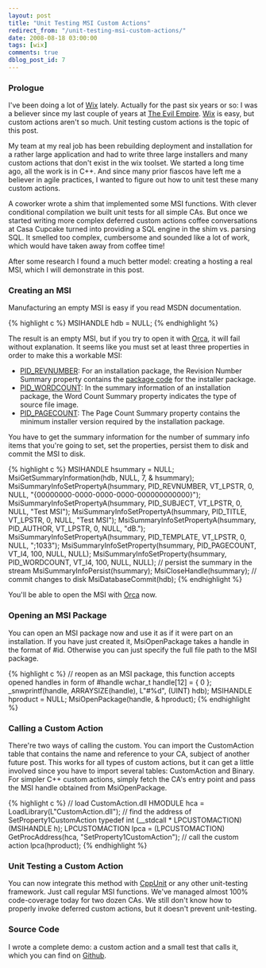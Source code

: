 ```yaml
---
layout: post
title: "Unit Testing MSI Custom Actions"
redirect_from: "/unit-testing-msi-custom-actions/"
date: 2008-08-18 03:00:00
tags: [wix]
comments: true
dblog_post_id: 7
---
```

### Prologue

I've been doing a lot of [Wix](http://wixtoolset.org/) lately. Actually for the past six years or so: I was a believer since my last couple of years at [The Evil Empire](http://www.microsoft.com). [Wix](http://wixtoolset.org/) is easy, but custom actions aren't so much. Unit testing custom actions is the topic of this post.

My team at my real job has been rebuilding deployment and installation for a rather large application and had to write three large installers and many custom actions that don't exist in the wix toolset. We started a long time ago, all the work is in C++. And since many prior fiascos have left me a believer in agile practices, I wanted to figure out how to unit test these many custom actions.

A coworker wrote a shim that implemented some MSI functions. With clever conditional compilation we built unit tests for all simple CAs. But once we started writing more complex deferred custom actions coffee conversations at Casa Cupcake turned into providing a SQL engine in the shim vs. parsing SQL. It smelled too complex, cumbersome and sounded like a lot of work, which would have taken away from coffee time!

After some research I found a much better model: creating a hosting a real MSI, which I will demonstrate in this post.

### Creating an MSI

Manufacturing an empty MSI is easy if you read MSDN documentation.

{% highlight c %}
MSIHANDLE hdb = NULL;
{% endhighlight %}

The result is an empty MSI, but if you try to open it with [Orca](https://learn.microsoft.com/en-us/windows/win32/msi/orca-exe), it will fail without explanation. It seems like you must set at least three properties in order to make this a workable MSI:

- [PID_REVNUMBER](https://learn.microsoft.com/en-us/windows/win32/msi/word-count-summary): For an installation package, the Revision Number Summary property contains the [package code](https://learn.microsoft.com/en-us/windows/win32/msi/p-gly) for the installer package.
- [PID_WORDCOUNT](https://learn.microsoft.com/en-us/windows/win32/msi/word-count-summary): In the summary information of an installation package, the Word Count Summary property indicates the type of source file image.
- [PID_PAGECOUNT](https://learn.microsoft.com/en-us/windows/win32/msi/page-count-summary): The Page Count Summary property contains the minimum installer version required by the installation package.

You have to get the summary information for the number of summary info items that you're going to set, set the properties, persist them to disk and commit the MSI to disk.

{% highlight c %}
MSIHANDLE hsummary = NULL;
MsiGetSummaryInformation(hdb, NULL, 7, & hsummary);
MsiSummaryInfoSetPropertyA(hsummary, PID_REVNUMBER, VT_LPSTR, 0, NULL, "{00000000-0000-0000-0000-000000000000}");
MsiSummaryInfoSetPropertyA(hsummary, PID_SUBJECT, VT_LPSTR, 0, NULL, "Test MSI");
MsiSummaryInfoSetPropertyA(hsummary, PID_TITLE, VT_LPSTR, 0, NULL, "Test MSI");
MsiSummaryInfoSetPropertyA(hsummary, PID_AUTHOR, VT_LPSTR, 0, NULL, "dB.");
MsiSummaryInfoSetPropertyA(hsummary, PID_TEMPLATE, VT_LPSTR, 0, NULL, ";1033");
MsiSummaryInfoSetProperty(hsummary, PID_PAGECOUNT, VT_I4, 100, NULL, NULL);
MsiSummaryInfoSetProperty(hsummary, PID_WORDCOUNT, VT_I4, 100, NULL, NULL);
// persist the summary in the stream
MsiSummaryInfoPersist(hsummary);
MsiCloseHandle(hsummary);
// commit changes to disk
MsiDatabaseCommit(hdb);
{% endhighlight %}

You'll be able to open the MSI with [Orca](https://learn.microsoft.com/en-us/windows/win32/msi/orca-exe) now.

### Opening an MSI Package

You can open an MSI package now and use it as if it were part on an installation. If you have just created it, MsiOpenPackage takes a handle in the format of #id. Otherwise you can just specify the full file path to the MSI package.

{% highlight c %}
// reopen as an MSI package, this function accepts opened handles in form of #handle
wchar_t handle[12] = { 0 };
_snwprintf(handle, ARRAYSIZE(handle), L"#%d", (UINT) hdb);
MSIHANDLE hproduct = NULL;
MsiOpenPackage(handle, & hproduct);
{% endhighlight %}

### Calling a Custom Action

There're two ways of calling the custom. You can import the CustomAction table that contains the name and reference to your CA, subject of another future post. This works for all types of custom actions, but it can get a little involved since you have to import several tables: CustomAction and Binary. For simpler C++ custom actions, simply fetch the CA's entry point and pass the MSI handle obtained from MsiOpenPackage.

{% highlight c %}
// load CustomAction.dll
HMODULE hca = LoadLibrary(L"CustomAction.dll");
// find the address of SetProperty1CustomAction
typedef int (__stdcall * LPCUSTOMACTION) (MSIHANDLE h);
LPCUSTOMACTION lpca = (LPCUSTOMACTION) GetProcAddress(hca, "SetProperty1CustomAction");
// call the custom action
lpca(hproduct);
{% endhighlight %}

### Unit Testing a Custom Action

You can now integrate this method with [CppUnit](http://cppunit.sourceforge.net/) or any other unit-testing framework. Just call regular MSI functions. We've managed almost 100% code-coverage today for two dozen CAs. We still don't know how to properly invoke deferred custom actions, but it doesn't prevent unit-testing.

### Source Code

I wrote a complete demo: a custom action and a small test that calls it, which you can find on [Github](https://github.com/dblock/codeproject/tree/master/UnitTestingCustomActions/Source).

